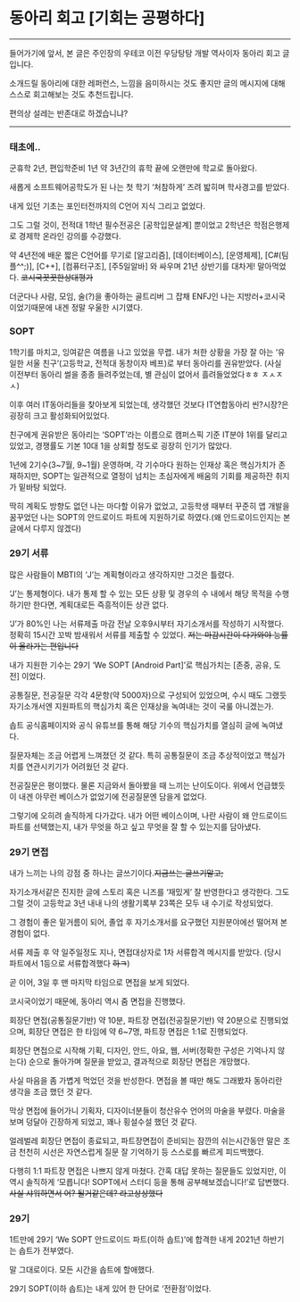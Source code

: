 # 동아리 회고 [기회는 공평하다]

---

들어가기에 앞서, 본 글은 주인장의 우테코 이전 우당탕탕 개발 역사이자 동아리 회고 글입니다.

소개드릴 동아리에 대한 레퍼런스, 느낌을 음미하시는 것도 좋지만 글의 메시지에 대해 스스로 회고해보는 것도 추천드립니다.

편의상 설레는 반존대로 하겠습니냐?

---  

### 태초에..

군휴학 2년, 편입학준비 1년 약 3년간의 휴학 끝에 오랜만에 학교로 돌아왔다.

새롭게 소프트웨어공학도가 된 나는 첫 학기 ‘처참하게’ 즈려 밟히며 학사경고를 받았다.

내게 있던 기초는 포인터전까지의 C언어 지식 그리고 없었다.

그도 그럴 것이, 전적대 1학년 필수전공은 [공학입문설계] 뿐이었고 2학년은 학점은행제로 경제학 온라인 강의를 수강했다.

약 4년전에 배운 짧은 C언어를 무기로 [알고리즘], [데이터베이스], [운영체제], [C#(팀플^^;)], [C++], [컴퓨터구조], [주5일알바] 와 싸우며 21년 상반기를 대차게! 말아먹었다. ~~코시국꿋꿋한상대평가~~

더군다나 사람, 모임, 술(?)을 좋아하는 골트리버 그 잡채 ENFJ인 나는 지방러+코시국이었기때문에 내겐 정말 우울한 시기였다.

### SOPT

1학기를 마치고, 잉여같은 여름을 나고 있었을 무렵. 내가 처한 상황을 가장 잘 아는 ‘유일한 서울 친구’(고등학교, 전적대 동창이자 베프)로 부터 동아리를 권유받았다.
(사실 이전부터 동아리 썰을 종종 들려주었는데, 별 관심이 없어서 흘려들었었다ㅎㅎ ㅈㅅㅈㅅ)

이후 여러 IT동아리들을 찾아보게 되었는데, 생각했던 것보다 IT연합동아리 씬?시장?은 굉장히 크고 활성화되어있었다.

친구에게 권유받은 동아리는 ‘SOPT’라는 이름으로 캠퍼스픽 기준 IT분야 1위를 달리고 있었고, 경쟁률도 기본 10대 1을 상회할 정도로 굉장히 인기가 많았다.

1년에 2기수(3~7월, 9~1월) 운영하며, 각 기수마다 원하는 인재상 혹은 핵심가치가 존재하지만, SOPT는 일관적으로 열정이 넘치는 초심자에게 배움의 기회를 제공하잔 취지가 밑바탕 되었다.

딱히 계획도 방향도 없던 나는 마다할 이유가 없었고, 고등학생 때부터 꾸준히 앱 개발을 꿈꾸었던 나는 SOPT의 안드로이드 파트에 지원하기로 하였다.(왜 안드로이드인지는 본 글에서 다루지 않겠다)

### 29기 서류

많은 사람들이 MBTI의 ‘J’는 계획형이라고 생각하지만 그것은 틀렸다.

‘J’는 통제형이다. 내가 통제 할 수 있는 모든 상황 및 경우의 수 내에서 해당 목적을 수행하기만 한다면, 계획대로든 즉흥적이든 상관 없다.

‘J’가 80%인 나는 서류제출 마감 전날 오후9시부터 자기소개서를 작성하기 시작했다. 정확히 15시간 꼬박 밤새워서 서류를 제출할 수 있었다. ~~저는 마감시간이 다가와야 능률이 올라가는 편입니다~~

내가 지원한 기수는 29기 ‘We SOPT [Android Part]’로 핵심가치는 [존중, 공유, 도전] 이었다.

공통질문, 전공질문 각각 4문항(약 5000자)으로 구성되어 있었으며, 수시 때도 그랬듯 자기소개서엔 지원파트의 핵심가치 혹은 인재상을 녹여내는 것이 국룰 아니겠는가.

솝트 공식홈페이지와 공식 유튜브를 통해 해당 기수의 핵심가치를 열심히 글에 녹여냈다.

질문자체는 조금 어렵게 느껴졌던 것 같다. 특히 공통질문이 조금 추상적이었고 핵심가치를 연관시키기가 어려웠던 것 같다.

전공질문은 평이했다. 물론 지금와서 돌아봤을 때 느끼는 난이도이다. 위에서 언급했듯이 내겐 아무런 베이스가 없었기에 전공질문엔 담을게 없었다.

그렇기에 오히려 솔직하게 다가갔다. 내가 어떤 베이스이며, 나란 사람이 왜 안드로이드 파트를 선택했는지, 내가 무엇을 하고 싶고 무엇을 잘 할 수 있는지를 담아냈다.

### 29기 면접

내가 느끼는 나의 강점 중 하나는 글쓰기이다.~~지금쓰는 글쓰기말고;~~

자기소개서같은 진지한 글에 스토리 혹은 니즈를 ‘재밌게’ 잘 반영한다고 생각한다. 그도 그럴 것이 고등학교 3년 내내 나의 생활기록부 23쪽은 모두 내 수기로 작성되었다.

그 경험이 좋은 밑거름이 되어, 졸업 후 자기소개서를 요구했던 지원분야에선 떨어져 본 경험이 없다.

서류 제출 후 약 일주일정도 지나, 면접대상자로 1차 서류합격 메시지를 받았다.
(당시 파트에서 1등으로 서류합격했다 ~~하ㅋ~~)

곧 이어, 3일 후 맨 마지막 타임으로 면접을 보게 되었다.

코시국이었기 때문에, 동아리 역시 줌 면접을 진행했다.

회장단 면접(공통질문기반) 약 10분, 파트장 면접(전공질문기반) 약 20분으로 진행되었으며, 회장단 면접은 한 타임에 약 6~7명, 파트장 면접은 1:1로 진행되었다.

회장단 면접으로 시작해 기획, 디자인, 안드, 아요, 웹, 서버(정확한 구성은 기억나지 않는다) 순으로 돌아가며 질문을 받았고, 결과적으로 회장단 면접은 개망했다.

사실 마음을 좀 가볍게 먹었던 것을 반성한다. 면접을 볼 때만 해도 그래봤자 동아리란 생각을 조금 했던 것 같다.

막상 면접에 들어가니 기획자, 디자이너분들이 청산유수 언어의 마술을 부렸다. 마술을 보며 덩달아 긴장하게 되었고, 꽤나 횡설수설 했던 것 같다.

얼레벌레 회장단 면접이 종료되고, 파트장면접이 준비되는 잠깐의 쉬는시간동안
말은 조금 천천히 시선은 자연스럽게 질문 잘 기억하기 등 스스로를 빠르게 피드백했다.

다행히 1:1 파트장 면접은 나쁘지 않게 마쳤다. 간혹 대답 못하는 질문들도 있었지만, 이 역시 솔직하게 ‘모릅니다! SOPT에서 스터디 등을 통해 공부해보겠습니다!’로 답변했다.  ~~사실 샤워하면서 어? 될거같은데? 라고상상했다~~

### 29기

1트만에 29기 ‘We SOPT 안드로이드 파트(이하 솝트)’에 합격한 내게 2021년 하반기는 솝트가 전부였다.

말 그대로이다. 모든 시간을 솝트에 할애했다.

29기 SOPT(이하 솝트)는 내게 있어 한 단어로 ‘전환점’이었다.
